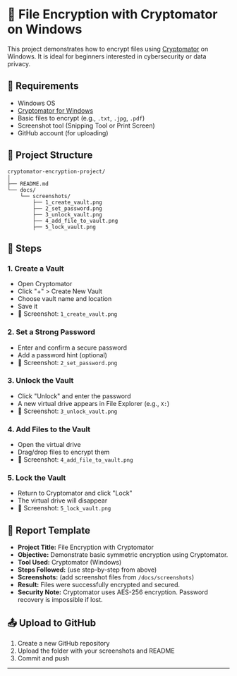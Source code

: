 
# 🔐 File Encryption with Cryptomator on Windows

This project demonstrates how to encrypt files using [Cryptomator](https://cryptomator.org/) on Windows. It is ideal for beginners interested in cybersecurity or data privacy.

## 🧰 Requirements

- Windows OS
- [Cryptomator for Windows](https://cryptomator.org/download/)
- Basic files to encrypt (e.g., `.txt`, `.jpg`, `.pdf`)
- Screenshot tool (Snipping Tool or Print Screen)
- GitHub account (for uploading)

## 📂 Project Structure

```
cryptomator-encryption-project/
│
├── README.md
└── docs/
    └── screenshots/
        ├── 1_create_vault.png
        ├── 2_set_password.png
        ├── 3_unlock_vault.png
        ├── 4_add_file_to_vault.png
        ├── 5_lock_vault.png
```

## 🚀 Steps

### 1. Create a Vault
- Open Cryptomator
- Click "+" > Create New Vault
- Choose vault name and location
- Save it
- 📸 Screenshot: `1_create_vault.png`

### 2. Set a Strong Password
- Enter and confirm a secure password
- Add a password hint (optional)
- 📸 Screenshot: `2_set_password.png`

### 3. Unlock the Vault
- Click "Unlock" and enter the password
- A new virtual drive appears in File Explorer (e.g., `X:`)
- 📸 Screenshot: `3_unlock_vault.png`

### 4. Add Files to the Vault
- Open the virtual drive
- Drag/drop files to encrypt them
- 📸 Screenshot: `4_add_file_to_vault.png`

### 5. Lock the Vault
- Return to Cryptomator and click "Lock"
- The virtual drive will disappear
- 📸 Screenshot: `5_lock_vault.png`

## 🧾 Report Template

- **Project Title:** File Encryption with Cryptomator
- **Objective:** Demonstrate basic symmetric encryption using Cryptomator.
- **Tool Used:** Cryptomator (Windows)
- **Steps Followed:** (use step-by-step from above)
- **Screenshots:** (add screenshot files from `/docs/screenshots`)
- **Result:** Files were successfully encrypted and secured.
- **Security Note:** Cryptomator uses AES-256 encryption. Password recovery is impossible if lost.

## 📤 Upload to GitHub

1. Create a new GitHub repository
2. Upload the folder with your screenshots and README
3. Commit and push

---
